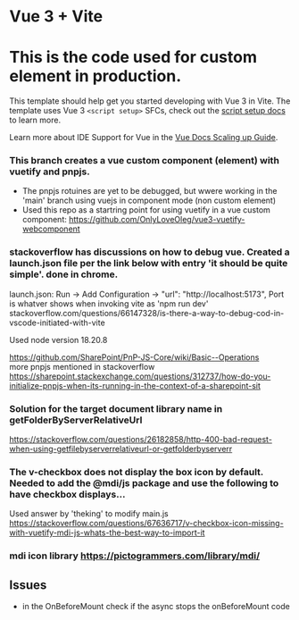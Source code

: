 # Vue 3 + Vite

# This is  the code used for custom element in production.

This template should help get you started developing with Vue 3 in Vite. The template uses Vue 3 `<script setup>` SFCs, check out the [script setup docs](https://v3.vuejs.org/api/sfc-script-setup.html#sfc-script-setup) to learn more.

Learn more about IDE Support for Vue in the [Vue Docs Scaling up Guide](https://vuejs.org/guide/scaling-up/tooling.html#ide-support).

### This branch creates a vue custom component (element) with vuetify and pnpjs.
- The pnpjs rotuines are yet to be debugged, but wwere working in the 'main' branch using vuejs in component mode (non custom element)
- Used this repo as a startring point for using vuetify in a vue custom component: https://github.com/OnlyLoveOleg/vue3-vuetify-webcomponent


### stackoverflow has discussions on how to debug vue. Created a launch.json file per the link below with entry 'it should be quite simple'. done in chrome.
launch.json: Run -> Add Configuration ->  "url": "http://localhost:5173",   Port is whatver shows when invoking vite as 'npm run dev'
stackoverflow.com/questions/66147328/is-there-a-way-to-debug-cod-in-vscode-initiated-with-vite

Used node version 18.20.8

https://github.com/SharePoint/PnP-JS-Core/wiki/Basic--Operations   
more pnpjs mentioned in stackoverflow https://sharepoint.stackexchange.com/questions/312737/how-do-you-initialize-pnpjs-when-its-running-in-the-context-of-a-sharepoint-sit

### Solution for the target document library name in getFolderByServerRelativeUrl
https://stackoverflow.com/questions/26182858/http-400-bad-request-when-using-getfilebyserverrelativeurl-or-getfolderbyserverr

### The v-checkbox does not display the box icon by default. Needed to add the @mdi/js package and use the following to have checkbox displays...
Used answer by 'theking' to modify main.js
https://stackoverflow.com/questions/67636717/v-checkbox-icon-missing-with-vuetify-mdi-js-whats-the-best-way-to-import-it

### mdi icon library https://pictogrammers.com/library/mdi/

## Issues
- in the OnBeforeMount check if the async stops the onBeforeMount code


